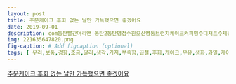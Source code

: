 ```yaml
---
layout: post
title: 주문케이크 후회 없는 날만 가득했으면 좋겠어요
date: 2019-09-01
description: com동탄빨간머리앤 동탄2동탄병점수원오산영통브런치케이크커피빙수디저트수제청카페맛집만남데이트기념일 홀케잌생일생파부모님친구앙버터토스트티라미수박스케잌치즈 
img: 221635647820.png
fig-caption: # Add figcaption (optional)
tags: [ 우리,보통,경향,조금,달리,생각,가지,부족함,곱절,후회,케이크,우유,생화,과일,케이크,행복,머리,감성,메세지,문의,주문,당일,예약,문의,전화,문자,카톡,머리,병점,수원,오산,영통,브런치,케이크,커피,빙수,디저트,제청,카페,맛집,만남,데이트,기념일,케잌,생일,생파,부모님,친구,버터,토스트,티라미수,박스,케잌,치즈,쿠키,스콘,인생,과일,메세지,추석,케이크,머리 ]
---
```

[주문케이크 후회 없는 날만 가득했으면 좋겠어요](https://blog.naver.com/dongtan_anne?Redirect=Log&logNo=221635647820)